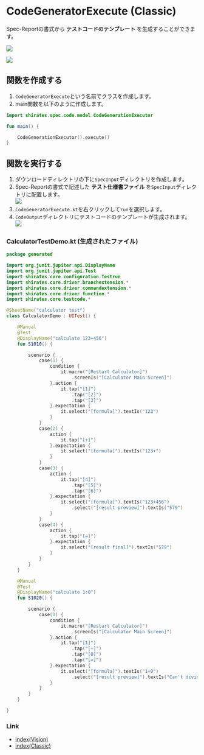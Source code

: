 # CodeGeneratorExecute (Classic)

Spec-Reportの書式から **テストコードのテンプレート** を生成することができます。

![](../_images/code_generator_spec_report.png)

![](../_images/code_generator_code_template.png)

## 関数を作成する

1. `CodeGeneratorExecute`という名前でクラスを作成します。
2. main関数を以下のように作成します。

```kotlin
import shirates.spec.code.model.CodeGenerationExecutor

fun main() {

    CodeGenerationExecutor().execute()
}
```

## 関数を実行する

1. ダウンロードディレクトリの下に`SpecInput`ディレクトリを作成します。
2. Spec-Reportの書式で記述した **テスト仕様書ファイル** を`SpecInput`ディレクトリに配置します。<br>
   ![](../_images/code_generator_execute_1.png)
3. `CodeGeneratorExecute.kt`を右クリックして`run`を選択します。
4. `CodeOutput`ディレクトリにテストコードのテンプレートが生成されます。<br>
   ![](../_images/code_generator_execute_2.png)

### CalculatorTestDemo.kt (生成されたファイル)

```kotlin
package generated

import org.junit.jupiter.api.DisplayName
import org.junit.jupiter.api.Test
import shirates.core.configuration.Testrun
import shirates.core.driver.branchextension.*
import shirates.core.driver.commandextension.*
import shirates.core.driver.function.*
import shirates.core.testcode.*

@SheetName("calculator test")
class CalculatorDemo : UITest() {

    @Manual
    @Test
    @DisplayName("calculate 123+456")
    fun S1010() {

        scenario {
            case(1) {
                condition {
                    it.macro("[Restart Calculator]")
                        .screenIs("[Calculator Main Screen]")
                }.action {
                    it.tap("[1]")
                        .tap("[2]")
                        .tap("[3]")
                }.expectation {
                    it.select("[formula]").textIs("123")
                }
            }
            case(2) {
                action {
                    it.tap("[+]")
                }.expectation {
                    it.select("[formula]").textIs("123+")
                }
            }
            case(3) {
                action {
                    it.tap("[4]")
                        .tap("[5]")
                        .tap("[6]")
                }.expectation {
                    it.select("[formula]").textIs("123+456")
                        .select("[result preview]").textIs("579")
                }
            }
            case(4) {
                action {
                    it.tap("[=]")
                }.expectation {
                    it.select("[result final]").textIs("579")
                }
            }
        }
    }

    @Manual
    @Test
    @DisplayName("calculate 1÷0")
    fun S1020() {

        scenario {
            case(1) {
                condition {
                    it.macro("[Restart Calculator]")
                        .screenIs("[Calculator Main Screen]")
                }.action {
                    it.tap("[1]")
                        .tap("[÷]")
                        .tap("[0]")
                        .tap("[=]")
                }.expectation {
                    it.select("[formula]").textIs("1÷0")
                        .select("[result preview]").textIs("Can't divide by 0")
                }
            }
        }
    }

}
```

### Link

- [index(Vision)](../../index_ja.md)
- [index(Classic)](../../classic/index_ja.md)

